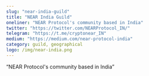 ```yaml
---
slug: "near-india-guild"
title: "NEAR India Guild"
oneliner: "NEAR Protocol's community based in India"
twitter: "https://twitter.com/NEARProtocol_IN/"
telegram: "https://t.me/cryptonear_IN"
medium: "https://medium.com/near-protocol-india"
category: guild, geographical
logo: /img/near-india.png
---
```


“NEAR Protocol's community based in India”

